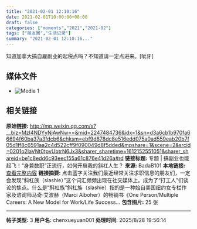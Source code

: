 ```yaml
---
title: "2021-02-01 12:10:16"
date: 2021-02-01T10:00:00+08:00
draft: false
categories: ["moments","2021","2021-02"]
tags: ["朋友圈","生活记录"]
summary: "2021-02-01 12:10:16..."
---
```


知道加拿大搞自雇副业的起税点吗？不知道请一定点进来。[呲牙]

## 媒体文件

- ![Media 1](/Moments/photos/2021-02-01/202102011210160.jpg)

## 相关链接

**原始链接:** http://mp.weixin.qq.com/s?__biz=MzI4NDYyNjAwNw==&mid=2247484736&idx=1&sn=d3a6cb1b970fa66694f60ba37a3fdcb6&chksm=ebf9d878dc8e516edd075a0ad559eab20b7f05d1ff8c6591aa2c4d522cff9f090049d8f5dded&mpshare=1&scene=2&srcid=0201o2IaVNt0tpvUbtrN6Jx3&sharer_sharetime=1612152551051&sharer_shareid=be1c8edd6c93eec155a61c876e41d26a#rd
**链接标题:** 专题 | 搞副业也能起飞！“身兼数职”正流行，如何开启我的斜杠人生？
**来源:** BadaB101
**本地链接:** [查看完整内容](/link_content/2021/02/2021-02-01/link_content/)
**链接摘要:** 点击蓝字关注我们最近经常关注求职信息的朋友们，一定会发现“斜杠族（slashie）”这个词汇频频出现在社交媒体上。成为了“打工人”们谈论的焦点。什么是“斜杠族”斜杠族（slashie）指的是一种始自美国纽约女专栏作家及谘询师马奇·艾波赫（Marci Alboher）的畅销书《One Person/Multiple Careers: A New Model for Work/Life Success...
**包含图片:** 25 张

---

**帖子类型:** 3
**用户名:** chenxueyuan001
**处理时间:** 2025/8/28 19:56:14